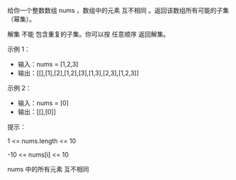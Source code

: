 给你一个整数数组 nums ，数组中的元素 互不相同 。返回该数组所有可能的子集（幂集）。

解集 不能 包含重复的子集。你可以按 任意顺序 返回解集。

示例 1：

- 输入：nums = [1,2,3]
- 输出：[[],[1],[2],[1,2],[3],[1,3],[2,3],[1,2,3]]

示例 2：

- 输入：nums = [0]
- 输出：[[],[0]]

提示：

1 <= nums.length <= 10

-10 <= nums[i] <= 10

nums 中的所有元素 互不相同
